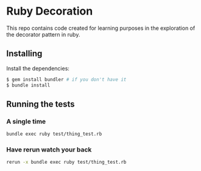 # Ruby Decoration

This repo contains code created for learning purposes in the exploration of the decorator pattern in ruby.

## Installing

Install the dependencies:

```bash
$ gem install bundler # if you don't have it
$ bundle install
```

## Running the tests

### A single time

```bash
bundle exec ruby test/thing_test.rb
```

### Have rerun watch your back

```bash
rerun -x bundle exec ruby test/thing_test.rb
```
